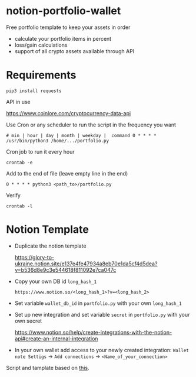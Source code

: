 # notion-portfolio-wallet
Free portfolio template to keep your assets in order

* calculate your portfolio items in percent
* loss/gain calculations
* support of all crypto assets available through API

# Requirements

    pip3 install requests
    
API in use

https://www.coinlore.com/cryptocurrency-data-api


Use Cron or any scheduler to run the script in the frequency you want 

    # min | hour | day | month | weekday |  command 0 * * * * /usr/bin/python3 /home/.../portfolio.py

Cron job to run it every hour

    crontab -e
    
Add to the end of file (leave empty line in the end)

    0 * * * * python3 <path_to>/portfolio.py
    
Verify

    crontab -l
    
# Notion Template

* Duplicate the notion template

    https://glory-to-ukraine.notion.site/e137e4fe47934a8eb70e1da5cf4d5dea?v=b536d8e9c3e544618f811092e7ca047c

* Copy your own DB id `long_hash_1`
    
    `https://www.notion.so/<long_hash_1>?v=<long_hash_2>`

* Set variable `wallet_db_id` in `portfolio.py` with your own `long_hash_1`

* Set up new integration and set variable `secret` in `portfolio.py` with your own secret

    https://www.notion.so/help/create-integrations-with-the-notion-api#create-an-internal-integration

* In your own wallet add access to your newly created integration: `Wallet note Settigs` -> `Add connections` -> `<Name_of_your_connection>` 

Script and tamplate based on [this](https://www.notion.so/Portfolio-Template-26e74df51b3147e1a6db4609abd6e0b8).

